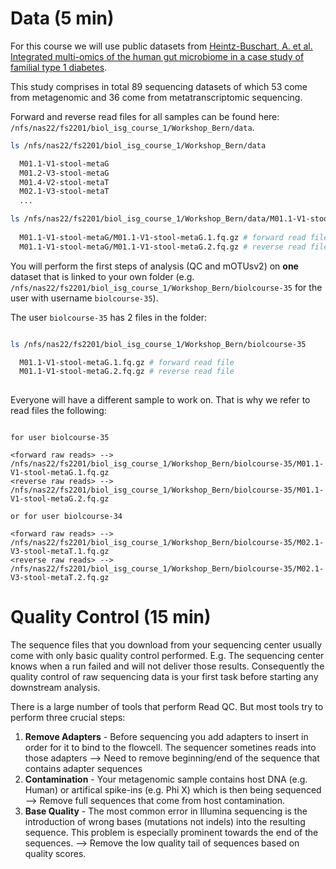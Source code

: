 
# Data (5 min)

For this course we will use public datasets from [Heintz-Buschart, A. et al. Integrated multi-omics of the human gut microbiome in a case study of familial type 1 diabetes](https://www.nature.com/articles/nmicrobiol2016180).

This study comprises in total 89 sequencing datasets of which 53 come from metagenomic and 36 come from metatranscriptomic sequencing.

Forward and reverse read files for all samples can be found here: `/nfs/nas22/fs2201/biol_isg_course_1/Workshop_Bern/data`.

```bash
ls /nfs/nas22/fs2201/biol_isg_course_1/Workshop_Bern/data

  M01.1-V1-stool-metaG
  M01.2-V3-stool-metaG
  M01.4-V2-stool-metaT
  M02.1-V3-stool-metaT
  ...

ls /nfs/nas22/fs2201/biol_isg_course_1/Workshop_Bern/data/M01.1-V1-stool-metaG/*
  
  M01.1-V1-stool-metaG/M01.1-V1-stool-metaG.1.fq.gz # forward read file
  M01.1-V1-stool-metaG/M01.1-V1-stool-metaG.2.fq.gz # reverse read file
```

You will perform the first steps of analysis (QC and mOTUsv2) on **one** dataset that is linked to your own folder (e.g. `/nfs/nas22/fs2201/biol_isg_course_1/Workshop_Bern/biolcourse-35` for the user with username `biolcourse-35`).

The user `biolcourse-35` has 2 files in the folder:


```bash

ls /nfs/nas22/fs2201/biol_isg_course_1/Workshop_Bern/biolcourse-35

  M01.1-V1-stool-metaG.1.fq.gz # forward read file
  M01.1-V1-stool-metaG.2.fq.gz # reverse read file
  
```

Everyone will have a different sample to work on. That is why we refer to read files the following:

```

for user biolcourse-35

<forward raw reads> --> /nfs/nas22/fs2201/biol_isg_course_1/Workshop_Bern/biolcourse-35/M01.1-V1-stool-metaG.1.fq.gz
<reverse raw reads> --> /nfs/nas22/fs2201/biol_isg_course_1/Workshop_Bern/biolcourse-35/M01.1-V1-stool-metaG.2.fq.gz

or for user biolcourse-34

<forward raw reads> --> /nfs/nas22/fs2201/biol_isg_course_1/Workshop_Bern/biolcourse-35/M02.1-V3-stool-metaT.1.fq.gz
<reverse raw reads> --> /nfs/nas22/fs2201/biol_isg_course_1/Workshop_Bern/biolcourse-35/M02.1-V3-stool-metaT.2.fq.gz

```


# Quality Control (15 min)

The sequence files that you download from your sequencing center usually come with only basic quality control performed. E.g. The sequencing center knows when a run failed and will not deliver those results. Consequently the quality control of raw sequencing data is your first task before starting any downstream analysis. 

There is a large number of tools that perform Read QC. But most tools try to perform three crucial steps:

1. **Remove Adapters** - Before sequencing you add adapters to insert in order for it to bind to the flowcell. The sequencer sometines reads into those adapters --> Need to remove beginning/end of the sequence that contains adapter sequences
2. **Contamination** - Your metagenomic sample contains host DNA (e.g. Human) or artifical spike-ins (e.g. Phi X) which is then being sequenced --> Remove full sequences that come from host contamination.
3. **Base Quality** - The most common error in Illumina sequencing is the introduction of wrong bases (mutations not indels) into the resulting sequence. This problem is especially prominent towards the end of the sequences. --> Remove the low quality tail of sequences based on quality scores. 






